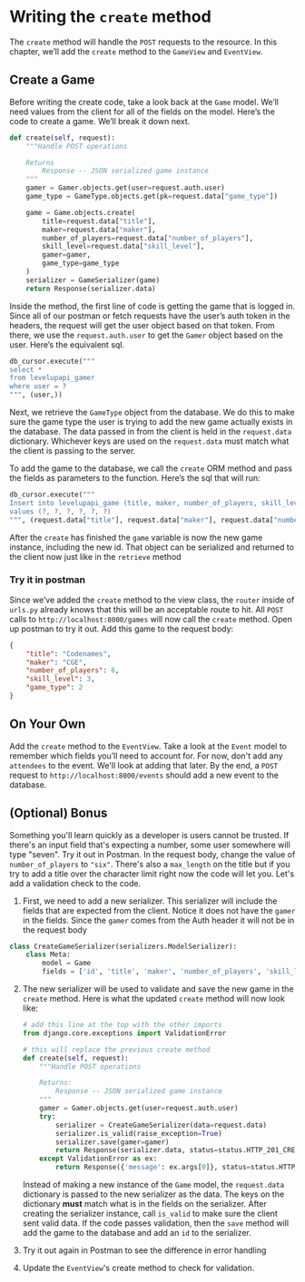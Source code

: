 # Writing the `create` method
The `create` method will handle the `POST` requests to the resource. In this chapter, we’ll add the `create` method to the `GameView` and `EventView`. 

## Create a Game
Before writing the create code, take a look back at the `Game` model. We’ll need values from the client for all of the fields on the model. 
Here’s the code to create a game. We’ll break it down next.
```python
def create(self, request):
    """Handle POST operations

    Returns
        Response -- JSON serialized game instance
    """
    gamer = Gamer.objects.get(user=request.auth.user)
    game_type = GameType.objects.get(pk=request.data["game_type"])

    game = Game.objects.create(
        title=request.data["title"],
        maker=request.data["maker"],
        number_of_players=request.data["number_of_players"],
        skill_level=request.data["skill_level"],
        gamer=gamer,
        game_type=game_type
    )
    serializer = GameSerializer(game)
    return Response(serializer.data)
```
Inside the method, the first line of code is getting the game that is logged in. Since all of our postman or fetch requests have the user’s auth token in the headers, the request will get the user object based on that token. From there, we use the `request.auth.user` to get the `Gamer` object based on the user. Here’s the equivalent sql.
```python
db_cursor.execute("""
select *
from levelupapi_gamer
where user = ?
""", (user,))
```

Next, we retrieve the `GameType` object from the database. We do this to make sure the game type the user is trying to add the new game actually exists in the database. 
The data passed in from the client is held in the `request.data` dictionary. Whichever keys are used on the `request.data` must match what the client is passing to the server.

To add the game to the database, we call the `create` ORM method and pass the fields as parameters to the function. Here’s the sql that will run:

```python
db_cursor.execute("""
Insert into levelupapi_game (title, maker, number_of_players, skill_level, gamer_id, game_type_id)
values (?, ?, ?, ?, ?, ?)
""", (request.data["title"], request.data["maker"], request.data["numberOfPlayers"], request.data["skillLevel"], gamer, game_type)) 
```

After the `create` has finished the `game` variable is now the new game instance, including the new id. That object can be serialized and returned to the client now just like in the `retrieve` method

### Try it in postman
Since we’ve added the `create` method to the view class, the `router` inside of `urls.py` already knows that this will be an acceptable route to hit. All `POST` calls to `http://localhost:8000/games` will now call the `create` method. Open up postman to try it out. Add this game to the request body:
```json
{
    "title": "Codenames",
    "maker": "CGE",
    "number_of_players": 6,
    "skill_level": 3,
    "game_type": 2
}
```

## On Your Own
Add the `create` method to the `EventView`. Take a look at the `Event` model to remember which fields you’ll need to account for. For now, don't add any `attendees` to the event. We'll look at adding that later. By the end, a `POST` request to `http://localhost:8000/events` should add a new event to the database.

## (Optional) Bonus
Something you'll learn quickly as a developer is users cannot be trusted. If there's an input field that's expecting a number, some user somewhere will type "seven". Try it out in Postman. In the request body, change the value of `number_of_players` to `"six"`. There's also a `max_length` on the title but if you try to add a title over the character limit right now the code will let you. Let's add a validation check to the code. 

1. First, we need to add a new serializer. This serializer will include the fields that are expected from the client. Notice it does not have the `gamer` in the fields. Since the `gamer` comes from the Auth header it will not be in the request body
```python
class CreateGameSerializer(serializers.ModelSerializer):
    class Meta:
        model = Game
        fields = ['id', 'title', 'maker', 'number_of_players', 'skill_level', 'game_type']
```

2. The new serializer will be used to validate and save the new game in the `create` method.  Here is what the updated `create` method will now look like:
    ```python
    # add this line at the top with the other imports
    from django.core.exceptions import ValidationError

    # this will replace the previous create method
    def create(self, request):
        """Handle POST operations

        Returns:
            Response -- JSON serialized game instance
        """
        gamer = Gamer.objects.get(user=request.auth.user)
        try:
            serializer = CreateGameSerializer(data=request.data)
            serializer.is_valid(raise_exception=True)
            serializer.save(gamer=gamer)
            return Response(serializer.data, status=status.HTTP_201_CREATED)
        except ValidationError as ex:
            return Response({'message': ex.args[0]}, status=status.HTTP_400_BAD_REQUEST)
    ```
    
    Instead of making a new instance of the `Game` model, the `request.data` dictionary is passed to the new serializer as the data. The keys on the dictionary     __must__ match what is in the fields on the serializer. After creating the serializer instance, call `is_valid` to make sure the client sent valid data. If the code passes validation, then the `save` method will add the game to the database and add an `id` to the serializer.

3. Try it out again in Postman to see the difference in error handling
4. Update the `EventView`'s create method to check for validation.
